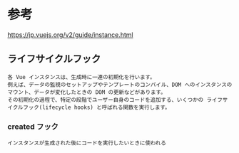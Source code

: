 # 参考
https://jp.vuejs.org/v2/guide/instance.html

## ライフサイクルフック
```
各 Vue インスタンスは、生成時に一連の初期化を行います。
例えば、データの監視のセットアップやテンプレートのコンパイル、DOM へのインスタンスのマウント、データが変化したときの DOM の更新などがあります。
その初期化の過程で、特定の段階でユーザー自身のコードを追加する、いくつかの ライフサイクルフック(lifecycle hooks) と呼ばれる関数を実行します。
```

### created フック
```
インスタンスが生成された後にコードを実行したいときに使われる
```
